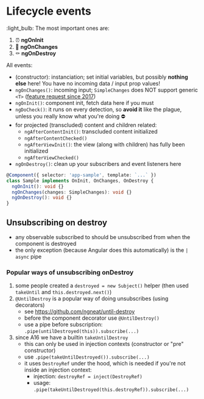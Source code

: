 # Lifecycle events

:light_bulb: The most important ones are:

1. :alarm_clock: **ngOnInit**
2. :door: **ngOnChanges**
3. :coffin: **ngOnDestroy**

All events:

- (constructor): instanciation; set initial variables, but possibly **nothing else** here! You have no incoming data / input prop values!
- `ngOnChanges()`: incoming input; `SimpleChanges` does NOT support generic `<T>` ([feature request since 2017](https://github.com/angular/angular/issues/17560))
- `ngOnInit()`: component init, fetch data here if you must
- `ngDoCheck()`: it runs on every detection, so **avoid it** like the plague, unless you really know what you're doing :no_entry:
- for projected (transcluded) content and children related:	
  - `ngAfterContentInit()`: transcluded content initialized
  - `ngAfterContentChecked()`	
  - `ngAfterViewInit()`: the view (along with children) has fully been initialized	
  - `ngAfterViewChecked()`	
- `ngOnDestroy()`: clean up your subscribers and event listeners here	

```typescript
@Component({ selector: 'app-sample', template: `...` })
class Sample implements OnInit, OnChanges, OnDestroy {
  ngOnInit(): void {}
  ngOnChanges(changes: SimpleChanges): void {}
  ngOnDestroy(): void {}
}
```

## Unsubscribing on destroy

- any observable subscribed to should be unsubscribed from when the component is destroyed
- the only exception (because Angular does this automatically) is the `| async` pipe

### Popular ways of unsubscribing onDestroy

1. some people created a `destroyed = new Subject()` helper (then used `takeUntil` and `this.destroyed.next()`)
2. `@UntilDestroy` is a popular way of doing unsubscribes (using decorators)
   - see https://github.com/ngneat/until-destroy
   - before the component decorator use `@UntilDestroy()`
   - use a pipe before subscription: `.pipe(untilDestroyed(this)).subscribe(...)`
3. since A16 we have a builtin `takeUntilDestroy`
   - this can only be used in injection contexts (constructor or "pre" constructor)
   - use `.pipe(takeUntilDestroyed()).subscribe(...)`
   - it uses `DestroyRef` under the hood, which is needed if you're not inside an injection context:
     - injection: `destroyRef = inject(DestroyRef)`
     - usage: `.pipe(takeUntilDestroyed(this.destroyRef)).subscribe(...)`

